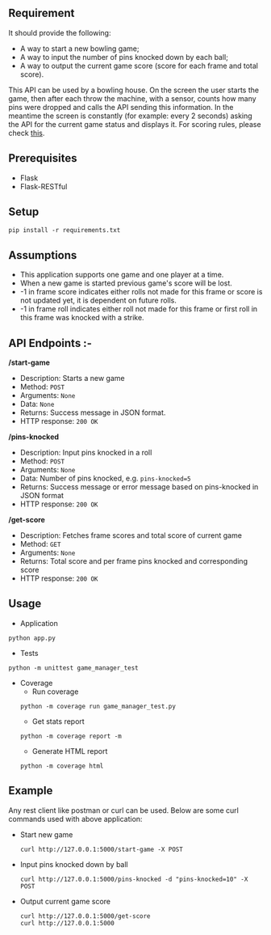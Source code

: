 ## Requirement
It should provide the following:
* A way to start a new bowling game;
* A way to input the number of pins knocked down by each ball;
* A way to output the current game score (score for each frame and total score).

This API can be used by a bowling house. On the screen the user starts the game, then after each throw the machine, with a sensor, counts how many pins were dropped and calls the API sending this information. In the meantime the screen is constantly (for example: every 2 seconds) asking the API for the current game status and displays it. For scoring rules, please check [this](https://en.wikipedia.org/wiki/Ten-pin_bowling).

## Prerequisites
* Flask
* Flask-RESTful

## Setup
```
pip install -r requirements.txt
```


## Assumptions
* This application supports one game and one player at a time.
* When a new game is started previous game's score will be lost.
* -1 in frame score indicates either rolls not made for this frame or score is not updated yet, it is dependent on future rolls.
* -1 in frame roll indicates either roll not made for this frame or first roll in this frame was knocked with a strike.

## API Endpoints :-
**/start-game**
- Description: Starts a new game
- Method: `POST`
- Arguments: `None`
- Data: `None`
- Returns: Success message in JSON format.
- HTTP response: `200 OK`

**/pins-knocked**
- Description: Input pins knocked in a roll
- Method: `POST`
- Arguments: `None`
- Data: Number of pins knocked, e.g. `pins-knocked=5`
- Returns: Success message or error message based on pins-knocked in JSON format
- HTTP response: `200 OK`

**/get-score**
- Description: Fetches frame scores and total score of current game
- Method: `GET`
- Arguments: `None`
- Returns: Total score and per frame pins knocked and corresponding score
- HTTP response: `200 OK`

## Usage
* Application
```
python app.py
```
* Tests
```
python -m unittest game_manager_test
```
* Coverage
    * Run coverage
    ```
    python -m coverage run game_manager_test.py
    ```
    * Get stats report
    ```
    python -m coverage report -m
    ```
    * Generate HTML report
    ```
    python -m coverage html
    ```

## Example
Any rest client like postman or curl can be used. Below are some curl commands used with above application:
* Start new game
  ```
  curl http://127.0.0.1:5000/start-game -X POST
  ```
* Input pins knocked down by ball
  ```
  curl http://127.0.0.1:5000/pins-knocked -d "pins-knocked=10" -X POST
  ```
* Output current game score
  ```
  curl http://127.0.0.1:5000/get-score
  curl http://127.0.0.1:5000
  ```
